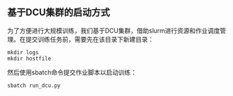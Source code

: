 ## 基于DCU集群的启动方式

为了方便进行大规模训练，我们基于DCU集群，借助slurm进行资源和作业调度管理。在提交训练任务前，需要先在该目录下新建目录：
```
mkdir logs
mkdir hostfile
```
然后使用sbatch命令提交作业脚本以启动训练：
```
sbatch run_dcu.py
```
